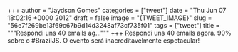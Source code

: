 
+++
author = "Jaydson Gomes"
categories = ["tweet"]
date = "Thu Jun 07 18:02:16 +0000 2012"
draft = false
image = "{TWEET_IMAGE}"
slug = "56e7f269be13f69c67b9d14d3248af73cf735f01"
tags = ["tweet"]
title = """Respondi uns 40 emails ag..."""
+++
Respondi uns 40 emails agora. 90% sobre o #BrazilJS. O evento será inacreditavelmente espetacular!
